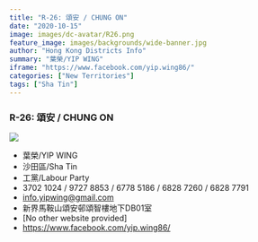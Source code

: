 ```yaml
---
title: "R-26: 頌安 / CHUNG ON"
date: "2020-10-15"
image: images/dc-avatar/R26.png
feature_image: images/backgrounds/wide-banner.jpg
author: "Hong Kong Districts Info"
summary: "葉榮/YIP WING"
iframe: "https://www.facebook.com/yip.wing86/"
categories: ["New Territories"]
tags: ["Sha Tin"]
---
```


### R-26: 頌安 / CHUNG ON  
![](/images/dc-avatar/R26.png)  

 - 葉榮/YIP WING  
 - 沙田區/Sha Tin  
 - 工黨/Labour Party  
 - 3702 1024 / 9727 8853  / 6778 5186 / 6828 7260 / 6828 7791  
 - info.yipwing@gmail.com  
 - 新界馬鞍山頌安邨頌智樓地下DB01室  
 - [No other website provided]  
 - https://www.facebook.com/yip.wing86/
